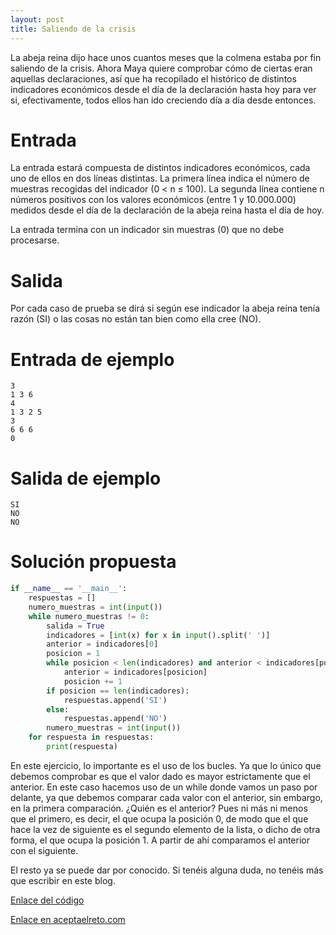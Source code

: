 ```yaml
---
layout: post
title: Saliendo de la crisis
---
```


La abeja reina dijo hace unos cuantos meses que la colmena estaba por fin saliendo de la crisis. Ahora Maya quiere comprobar cómo de ciertas eran aquellas declaraciones, así que ha recopilado el histórico de distintos indicadores económicos desde el día de la declaración hasta hoy para ver si, efectivamente, todos ellos han ido creciendo día a día desde entonces.

# Entrada

La entrada estará compuesta de distintos indicadores económicos, cada uno de ellos en dos líneas distintas. La primera línea indica el número de muestras recogidas del indicador (0 < n ≤ 100). La segunda línea contiene n números positivos con los valores económicos (entre 1 y 10.000.000) medidos desde el día de la declaración de la abeja reina hasta el día de hoy.

La entrada termina con un indicador sin muestras (0) que no debe procesarse.

# Salida

Por cada caso de prueba se dirá si según ese indicador la abeja reina tenía razón (SI) o las cosas no están tan bien como ella cree (NO).

# Entrada de ejemplo

```
3
1 3 6
4
1 3 2 5
3
6 6 6
0
```

# Salida de ejemplo

```
SI
NO
NO
```
# Solución propuesta

``` python
if __name__ == '__main__':
    respuestas = []
    numero_muestras = int(input())
    while numero_muestras != 0:
        salida = True
        indicadores = [int(x) for x in input().split(' ')]
        anterior = indicadores[0]
        posicion = 1
        while posicion < len(indicadores) and anterior < indicadores[posicion]:
            anterior = indicadores[posicion]
            posicion += 1
        if posicion == len(indicadores):
            respuestas.append('SI')
        else:
            respuestas.append('NO')
        numero_muestras = int(input())
    for respuesta in respuestas:
        print(respuesta)

```

En este ejercicio, lo importante es el uso de los bucles. Ya que lo único que debemos
comprobar es que el valor dado es mayor estrictamente que el anterior. En este caso
hacemos uso de un while donde vamos un paso por delante, ya que debemos comparar
cada valor con el anterior, sin embargo, en la primera comparación. ¿Quién es el
anterior? Pues ni más ni menos que el primero, es decir, el que ocupa la posición 0,
de modo que el que hace la vez de siguiente es el segundo elemento de la lista, o
dicho de otra forma, el que ocupa la posición 1. A partir de ahí comparamos el
anterior con el siguiente.

El resto ya se puede dar por conocido. Si tenéis alguna duda, no  tenéis más que
escribir en este blog.

[Enlace del código](https://github.com/israelem/aceptaelreto/blob/master/codes/2017-08-21-saliendo_crisis.py)

[Enlace en aceptaelreto.com](https://www.aceptaelreto.com/problem/statement.php?id=247&potw=1)
